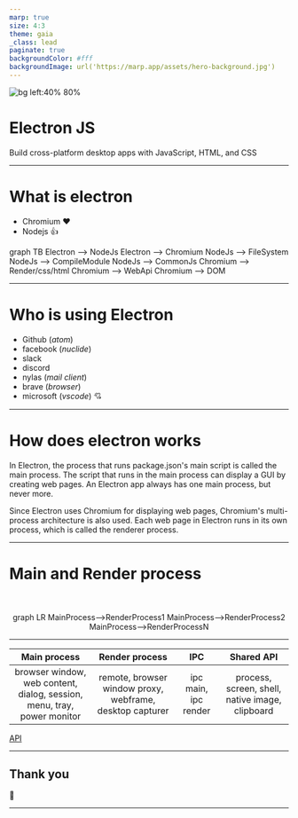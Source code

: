 ```yaml
---
marp: true
size: 4:3
theme: gaia
_class: lead
paginate: true
backgroundColor: #fff
backgroundImage: url('https://marp.app/assets/hero-background.jpg')
---
```


![bg left:40% 80%](https://upload.wikimedia.org/wikipedia/commons/9/91/Electron_Software_Framework_Logo.svg)

# **Electron JS**

Build cross-platform desktop apps with JavaScript, HTML, and CSS

---
<!-- _class: lead -->
# What is electron

- Chromium :heart: 
- Nodejs :+1:

<div class="mermaid">
graph TB
    Electron --> NodeJs
    Electron --> Chromium
    NodeJs   --> FileSystem
    NodeJs   --> CompileModule
    NodeJs   --> CommonJs
    Chromium --> Render/css/html
    Chromium --> WebApi
    Chromium --> DOM
</div>

<!-- 
Electron:
electron es un sistema runtime osea provee un ambiente para crear aplicaciones de escriotrio con html5, css y javascript. Es un proyecto opensource que comenzo en github con la idea de crear un editor de texto multiplataforma construido apartir de tecnologias web (Atom), electron combina el modulo de contenido de chromium y nodejs runtime para permitirle a los desarrolladores construir paginas web e interactuar con el sistema operativo.

Chromium: 
es la vesion opensource del navegador web de google con algunas pequeñas deferencias, el content module es el core que permite renderizar una pagina web.

Nodejs:
es el lenguaje backend en javascript (v8 engine) que nos permite comunicarnos con el sistema operativo a partir de sus modulos
 -->

---
<!-- _class: lead -->
# Who is using Electron

- Github (*atom*)
- facebook (*nuclide*)
- slack
- discord
- nylas (*mail client*)
- brave (*browser*)
- microsoft (*vscode*) :cupid:

---
<!-- _class: lead -->
# How does electron works

In Electron, the process that runs package.json's main script is called the main process. The script that runs in the main process can display a GUI by creating web pages. An Electron app always has one main process, but never more.

Since Electron uses Chromium for displaying web pages, Chromium's multi-process architecture is also used. Each web page in Electron runs in its own process, which is called the renderer process.

---
# Main and Render process
<br/>
<br/>
<div class="mermaid" style="text-align:center;">
graph LR
    MainProcess-->RenderProcess1
    MainProcess-->RenderProcess2
    MainProcess-->RenderProcessN
</div>

<!-- 
Main process:
nodejs - server side
es el encargado del ciclo de vida de los eventos como el inicio, salida, preparacion entre otros, ademas de estar encargado de la comunicacion con el sistema operativo por medio de sus APIS.

Render process: 
instancia de chromim - cliente side
pueden cargar paginas web (html, css, js), ya que pueden ser multiples procesos toma todas las ventajas de chromium multiprocess, a diferencia de las paginas web que conocemos existe la posibilidad de acceder directamente al api de node desde el proceso render
 -->
---
| Main process   | Render process | IPC | Shared API   |
|:----------------:|:--------------------:|:-------------------:|:--------------:|
| browser window, web content, dialog, session, menu, tray, power monitor | remote, browser window proxy, webframe, desktop capturer| ipc main, ipc render| process, screen, shell, native image, clipboard|
[API](https://www.electronjs.org/docs/api)

---

## Thank you
 :pray:

---
<!-- mermaid.js -->
<script src="https://unpkg.com/mermaid@8.1.0/dist/mermaid.min.js"></script>
<script>mermaid.initialize({startOnLoad:true});</script>
